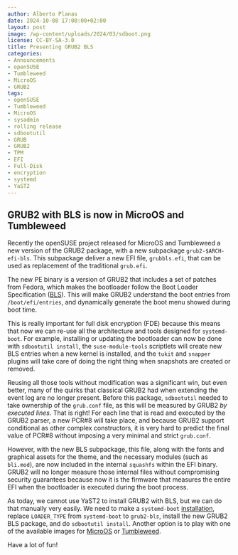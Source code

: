 ```yaml
---
author: Alberto Planas
date: 2024-10-08 17:00:00+02:00
layout: post
image: /wp-content/uploads/2024/03/sdboot.png
license: CC-BY-SA-3.0
title: Presenting GRUB2 BLS
categories:
- Announcements
- openSUSE
- Tumbleweed
- MicroOS
- GRUB2
tags:
- openSUSE
- Tumbleweed
- MicroOS
- sysadmin
- rolling release
- sdbootutil
- GRUB
- GRUB2
- TPM
- EFI
- Full-Disk
- encryption
- systemd
- YaST2
---
```



## GRUB2 with BLS is now in MicroOS and Tumbleweed

Recently the openSUSE project released for MicroOS and Tumbleweed a new version of the GRUB2 package, with a new subpackage `grub2-$ARCH-efi-bls`. This subpackage deliver a new EFI file, `grubbls.efi`, that can be used as replacement of the traditional `grub.efi`.

The new PE binary is a version of GRUB2 that includes a set of patches from Fedora, which makes the bootloader follow the Boot Loader Specification ([BLS](https://uapi-group.org/specifications/specs/boot_loader_specification/)). This will make GRUB2 understand the boot entries from `/boot/efi/entries`, and dynamically generate the boot menu showed during boot time.

This is really important for full disk encryption (FDE) because this means that now we can re-use all the architecture and tools designed for `systemd-boot`.  For example, installing or updating the bootloader can now be done with `sdbootutil install`, the `suse-module-tools` scriptlets will create new BLS entries when a new kernel is installed, and the `tukit` and `snapper` plugins will take care of doing the right thing when snapshots are created or removed.

Reusing all those tools without modification was a significant win, but even better, many of the quirks that classical GRUB2 had when extending the event log are no longer present. Before this package, `sdbootutil` needed to take ownership of the `grub.conf` file, as this will be measured by GRUB2 *by executed lines*. That is right! For each line that is read and executed by the GRUB2 parser, a new PCR#8 will take place, and because GRUB2 support conditional as other complex constructors, it is very hard to predict the final value of PCR#8 without imposing a very minimal and strict `grub.conf`.

However, with the new BLS subpackage, this file, along with the fonts and graphical assets for the theme, and the necessary modules (such as `bli.mod`), are now included in the internal `squashfs` within the EFI binary. GRUB2 will no longer measure those internal files without compromising security guarantees because now it is the firmware that measures the entire EFI when the bootloader is executed during the boot process.

As today, we cannot use YaST2 to install GRUB2 with BLS, but we can do that manually very easily. We need to make a `systemd-boot` [installation](https://en.opensuse.org/Portal:MicroOS/FDE#Installation_with_YaST), replace `LOADER_TYPE` from `systemd-boot` to `grub2-bls`, install the new GRUB2 BLS package, and do `sdbootutil install`. Another option is to play with one of the available images for [MicroOS](https://download.opensuse.org/tumbleweed/appliances/openSUSE-MicroOS.x86_64-kvm-and-xen-grub-bls.qcow2) or [Tumbleweed]( https://download.opensuse.org/tumbleweed/appliances/openSUSE-Tumbleweed-Minimal-VM.x86_64-kvm-and-xen-grub-bls.qcow2).

Have a lot of fun!

<meta name="openSUSE, Developers, sysadmin, user, Open Source, Linux, GRUB2, systemd, sdbootutil, rolling release, MicroOS" content="HTML,CSS,XML,JavaScript">
